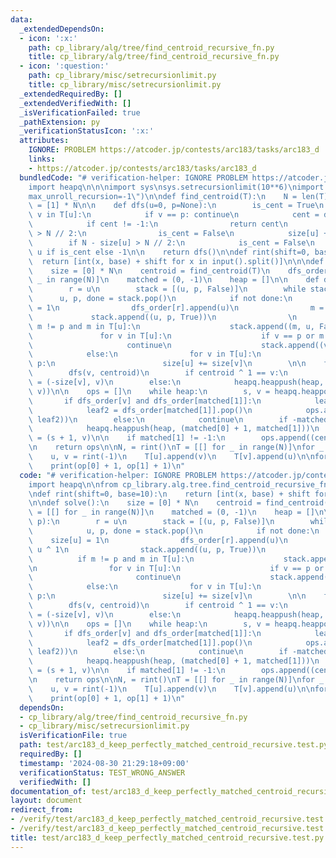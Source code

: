 ```yaml
---
data:
  _extendedDependsOn:
  - icon: ':x:'
    path: cp_library/alg/tree/find_centroid_recursive_fn.py
    title: cp_library/alg/tree/find_centroid_recursive_fn.py
  - icon: ':question:'
    path: cp_library/misc/setrecursionlimit.py
    title: cp_library/misc/setrecursionlimit.py
  _extendedRequiredBy: []
  _extendedVerifiedWith: []
  _isVerificationFailed: true
  _pathExtension: py
  _verificationStatusIcon: ':x:'
  attributes:
    IGNORE: PROBLEM https://atcoder.jp/contests/arc183/tasks/arc183_d
    links:
    - https://atcoder.jp/contests/arc183/tasks/arc183_d
  bundledCode: "# verification-helper: IGNORE PROBLEM https://atcoder.jp/contests/arc183/tasks/arc183_d\n\
    import heapq\n\n\nimport sys\nsys.setrecursionlimit(10**6)\nimport pypyjit\npypyjit.set_param(\"\
    max_unroll_recursion=-1\")\n\ndef find_centroid(T):\n    N = len(T)\n    size\
    \ = [1] * N\n\n    def dfs(u=0, p=None):\n        is_cent = True\n        for\
    \ v in T[u]:\n            if v == p: continue\n            cent = dfs(v, u)\n\
    \            if cent != -1:\n                return cent\n            if size[v]\
    \ > N // 2:\n                is_cent = False\n            size[u] += size[v]\n\
    \        if N - size[u] > N // 2:\n            is_cent = False\n        return\
    \ u if is_cent else -1\n\n    return dfs()\n\ndef rint(shift=0, base=10):\n  \
    \  return [int(x, base) + shift for x in input().split()]\n\n\ndef solve():\n\
    \    size = [0] * N\n    centroid = find_centroid(T)\n    dfs_order = [[] for\
    \ _ in range(N)]\n    matched = (0, -1)\n    heap = []\n\n    def dfs(u, p):\n\
    \        r = u\n        stack = [(u, p, False)]\n        while stack:\n      \
    \      u, p, done = stack.pop()\n            if not done:\n                size[u]\
    \ = 1\n                dfs_order[r].append(u)\n                m = u ^ 1\n   \
    \             stack.append((u, p, True))\n                \n                if\
    \ m != p and m in T[u]:\n                    stack.append((m, u, False))\n\n \
    \               for v in T[u]:\n                    if v == p or m == v:\n   \
    \                     continue\n                    stack.append((v, u, False))\n\
    \            else:\n                for v in T[u]:\n                    if v !=\
    \ p:\n                        size[u] += size[v]\n        \n\n    for v in T[centroid]:\n\
    \        dfs(v, centroid)\n        if centroid ^ 1 == v:\n            matched\
    \ = (-size[v], v)\n        else:\n            heapq.heappush(heap, (-size[v],\
    \ v))\n\n    ops = []\n    while heap:\n        s, v = heapq.heappop(heap)\n \
    \       if dfs_order[v] and dfs_order[matched[1]]:\n            leaf1 = dfs_order[v].pop()\n\
    \            leaf2 = dfs_order[matched[1]].pop()\n            ops.append((leaf1,\
    \ leaf2))\n        else:\n            continue\n        if -matched[0] > 1:\n\
    \            heapq.heappush(heap, (matched[0] + 1, matched[1]))\n        matched\
    \ = (s + 1, v)\n\n    if matched[1] != -1:\n        ops.append((centroid, matched[1]))\n\
    \n    return ops\n\nN, = rint()\nT = [[] for _ in range(N)]\nfor _ in range(N-1):\n\
    \    u, v = rint(-1)\n    T[u].append(v)\n    T[v].append(u)\n\nfor op in solve():\n\
    \    print(op[0] + 1, op[1] + 1)\n"
  code: "# verification-helper: IGNORE PROBLEM https://atcoder.jp/contests/arc183/tasks/arc183_d\n\
    import heapq\n\nfrom cp_library.alg.tree.find_centroid_recursive_fn import find_centroid\n\
    \ndef rint(shift=0, base=10):\n    return [int(x, base) + shift for x in input().split()]\n\
    \n\ndef solve():\n    size = [0] * N\n    centroid = find_centroid(T)\n    dfs_order\
    \ = [[] for _ in range(N)]\n    matched = (0, -1)\n    heap = []\n\n    def dfs(u,\
    \ p):\n        r = u\n        stack = [(u, p, False)]\n        while stack:\n\
    \            u, p, done = stack.pop()\n            if not done:\n            \
    \    size[u] = 1\n                dfs_order[r].append(u)\n                m =\
    \ u ^ 1\n                stack.append((u, p, True))\n                \n      \
    \          if m != p and m in T[u]:\n                    stack.append((m, u, False))\n\
    \n                for v in T[u]:\n                    if v == p or m == v:\n \
    \                       continue\n                    stack.append((v, u, False))\n\
    \            else:\n                for v in T[u]:\n                    if v !=\
    \ p:\n                        size[u] += size[v]\n        \n\n    for v in T[centroid]:\n\
    \        dfs(v, centroid)\n        if centroid ^ 1 == v:\n            matched\
    \ = (-size[v], v)\n        else:\n            heapq.heappush(heap, (-size[v],\
    \ v))\n\n    ops = []\n    while heap:\n        s, v = heapq.heappop(heap)\n \
    \       if dfs_order[v] and dfs_order[matched[1]]:\n            leaf1 = dfs_order[v].pop()\n\
    \            leaf2 = dfs_order[matched[1]].pop()\n            ops.append((leaf1,\
    \ leaf2))\n        else:\n            continue\n        if -matched[0] > 1:\n\
    \            heapq.heappush(heap, (matched[0] + 1, matched[1]))\n        matched\
    \ = (s + 1, v)\n\n    if matched[1] != -1:\n        ops.append((centroid, matched[1]))\n\
    \n    return ops\n\nN, = rint()\nT = [[] for _ in range(N)]\nfor _ in range(N-1):\n\
    \    u, v = rint(-1)\n    T[u].append(v)\n    T[v].append(u)\n\nfor op in solve():\n\
    \    print(op[0] + 1, op[1] + 1)\n"
  dependsOn:
  - cp_library/alg/tree/find_centroid_recursive_fn.py
  - cp_library/misc/setrecursionlimit.py
  isVerificationFile: true
  path: test/arc183_d_keep_perfectly_matched_centroid_recursive.test.py
  requiredBy: []
  timestamp: '2024-08-30 21:29:18+09:00'
  verificationStatus: TEST_WRONG_ANSWER
  verifiedWith: []
documentation_of: test/arc183_d_keep_perfectly_matched_centroid_recursive.test.py
layout: document
redirect_from:
- /verify/test/arc183_d_keep_perfectly_matched_centroid_recursive.test.py
- /verify/test/arc183_d_keep_perfectly_matched_centroid_recursive.test.py.html
title: test/arc183_d_keep_perfectly_matched_centroid_recursive.test.py
---
```

